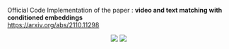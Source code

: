 Official Code Implementation of the paper : <b>video and text matching with conditioned embeddings </b>
<br>
https://arxiv.org/abs/2110.11298

<p align="center">
  <img  src="https://i.ibb.co/2MLvwBd/Screen-Shot-2021-12-26-at-17-33-35.png">
    <img src="https://i.ibb.co/sPBQ3VF/Screen-Shot-2021-12-26-at-17-33-47.png">
</p>
